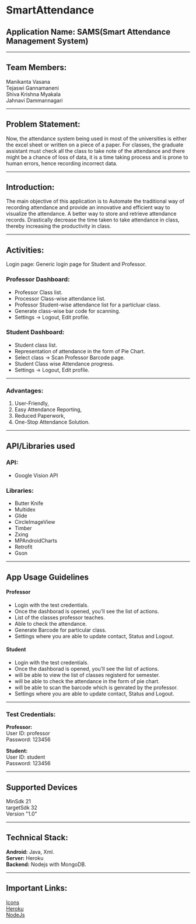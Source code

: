 # SmartAttendance
## Application Name: SAMS(Smart Attendance Management System)

---
## Team Members: &nbsp;
Manikanta Vasana <br>
Tejaswi Gannamaneni <br>
Shiva Krishna Myakala <br>
Jahnavi Dammannagari <br>

---
## Problem Statement:
Now, the attendance system being used in most of the universities is either the excel sheet or written on a piece of a paper. For classes, the graduate assistant must check all the class to take note of the attendance and there might be a chance of loss of data, it is a time taking process and is prone to human errors, hence recording incorrect data.

---
## Introduction:
The main objective of this application is to Automate the traditional way of recording attendance and provide an innovative and efficient way to visualize the attendance. A better way to store and retrieve attendance records. Drastically decrease the time taken to take attendance in class, thereby increasing the productivity in class.

---

## Activities:
Login page: Generic login page for Student and Professor.

### Professor Dashboard:
* Professor Class list.
* Processor Class-wise attendance list.
* Professor Student-wise attendance list for a particluar class.
* Generate class-wise bar code for scanning.
* Settings -> Logout, Edit profile.

### Student Dashboard:
* Student class list.
* Representation of attendance in the form of Pie Chart.
* Select class -> Scan Professor Barcode page.
* Student Class wise Attendance progress.
* Settings -> Logout, Edit profile.

---
### Advantages:
1. User-Friendly, <br>
2. Easy Attendance Reporting,
3. Reduced Paperwork, <br>
4. One-Stop Attendance Solution. <br>

---
## API/Libraries used

### API:
- Google Vision API

### Libraries:
- Butter Knife
- Multidex
- Glide
- CircleImageView
- Timber
- Zxing
- MPAndroidCharts
- Retrofit
- Gson

---
## App Usage Guidelines
#### **Professor**
- Login with the test credentials.
- Once the dashborad is opened, you'll see the list of actions.
- List of the classes professor teaches.
- Able to check the attendance.
- Generate Barcode for particular class.
- Settings where you are able to update contact, Status and Logout.
 

#### **Student**
- Login with the test credentials.
- Once the dashborad is opened, you'll see the list of actions.
- will be able to view the list of classes registerd for semester.
- will be able to check the attendance in the form of pie chart.
- will be able to scan the barcode which is genrated by the professor.
- Settings where you are able to update contact, Status and Logout.

---
### Test Credentials:
**Professor:** <br>
User ID: professor <br>
Password: 123456 <br>

**Student:** <br>
User ID: student <br>
Password: 123456 <br>

---
## Supported Devices
MinSdk 21 <br>
targetSdk 32 <br>
Version "1.0" <br>

---
## Technical Stack:
**Android:** Java, Xml. <br>
**Server:** Heroku <br>
**Backend:** Nodejs with MongoDB. <br>

---
## Important Links:
[Icons](https://icons8.com/ "Icons8") <br>
[Heroku](https://samsandroid.herokuapp.com/ "Server Link") <br>
[NodeJs](https://github.com/uma0441/samsandroid.git "NodeJS for SAMS")



